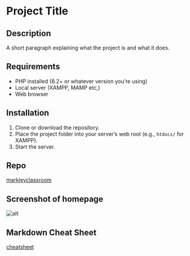 # Project Title

## Description
A short paragraph explaining what the project is and what it does.

## Requirements
- PHP installed (8.2+ or whatever version you’re using)
- Local server (XAMPP, MAMP etc,)
- Web browser

## Installation
1. Clone or download the repository.
2. Place the project folder into your server’s web root (e.g., `htdocs/` for XAMPP).
3. Start the server.

## Repo
[markleyclassroom](https://github.com/MarkleyClassroom/phplessonChapter2)

## Screenshot of homepage
![alt](url)
## Markdown Cheat Sheet
[cheatsheet](https://www.markdownguide.org/cheat-sheet/)